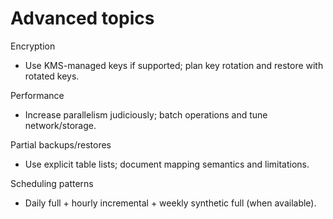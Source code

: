 # Advanced topics

Encryption

- Use KMS-managed keys if supported; plan key rotation and restore with rotated keys.

Performance

- Increase parallelism judiciously; batch operations and tune network/storage.

Partial backups/restores

- Use explicit table lists; document mapping semantics and limitations.

Scheduling patterns

- Daily full + hourly incremental + weekly synthetic full (when available).
